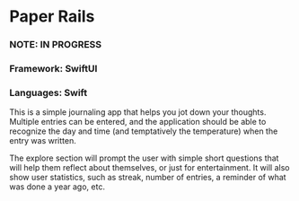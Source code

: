 # Paper Rails
### NOTE: IN PROGRESS
### Framework: SwiftUI
### Languages: Swift

This is a simple journaling app that helps you jot down your thoughts. Multiple entries can be entered, and the application should be able to recognize the day and time (and temptatively the temperature) when the entry was written.

The explore section will prompt the user with simple short questions that will help them reflect about themselves, or just for entertainment. It will also show user statistics, such as streak, number of entries, a reminder of what was done a year ago, etc.
